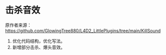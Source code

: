 # 击杀音效



原作者来源：https://github.com/GlowingTree880/L4D2_LittlePlugins/tree/main/KillSound



1. 优化代码结构，优化写法。
2. 新增部分击杀、爆头音效。
